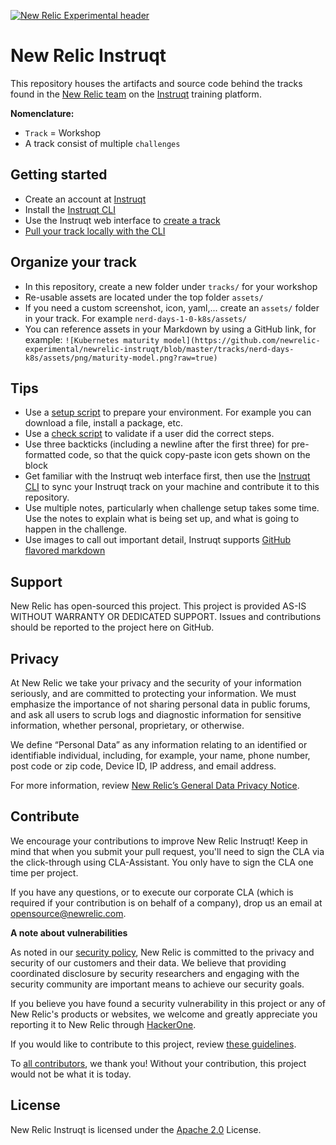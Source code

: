 [![New Relic Experimental header](https://github.com/newrelic/opensource-website/raw/master/src/images/categories/Experimental.png)](https://opensource.newrelic.com/oss-category/#new-relic-experimental)

# New Relic Instruqt

This repository houses the artifacts and source code behind the tracks found in the [New Relic team](https://play.instruqt.com/newrelic#tracks) on the [Instruqt](https://instruqt.com/) training platform.

**Nomenclature:**
* `Track` = Workshop
* A track consist of multiple `challenges`
  
## Getting started
* Create an account at [Instruqt](https://instruqt.com/)
* Install the [Instruqt CLI](https://docs.instruqt.com/getting-started/software-development-kit-sdk)
* Use the Instruqt web interface to [create a track](https://docs.instruqt.com/creating-content/tutorials/building-your-first-track#step-01-create-new-track)
* [Pull your track locally with the CLI](https://docs.instruqt.com/creating-content/tutorials/building-your-first-track#step-03-pull-your-track)

## Organize your track
* In this repository, create a new folder under `tracks/` for your workshop
* Re-usable assets are located under the top folder `assets/`
* If you need a custom screenshot, icon, yaml,... create an `assets/` folder in your track. For example `nerd-days-1-0-k8s/assets/`
* You can reference assets in your Markdown by using a GitHub link, for example: `![Kubernetes maturity model](https://github.com/newrelic-experimental/newrelic-instruqt/blob/master/tracks/nerd-days-k8s/assets/png/maturity-model.png?raw=true)`

## Tips
* Use a [setup script](https://docs.instruqt.com/configuration/challenge-lifecycle-scripts/setup) to prepare your environment. For example you can download a file, install a package, etc.
* Use a [check script](https://docs.instruqt.com/configuration/challenge-lifecycle-scripts/check) to validate if a user did the correct steps.
* Use three backticks (including a newline after the first three) for pre-formatted code, so that the quick copy-paste icon gets shown on the block
* Get familiar with the Instruqt web interface first, then use the [Instruqt CLI](https://docs.instruqt.com/getting-started/software-development-kit-sdk) to sync your Instruqt track on your machine and contribute it to this repository.
* Use multiple notes, particularly when challenge setup takes some time. Use the notes to explain what is being set up, and what is going to happen in the challenge.
* Use images to call out important detail, Instruqt supports [GitHub flavored markdown](https://github.github.com/gfm/)

## Support

New Relic has open-sourced this project. This project is provided AS-IS WITHOUT WARRANTY OR DEDICATED SUPPORT. Issues and contributions should be reported to the project here on GitHub.

## Privacy
At New Relic we take your privacy and the security of your information seriously, and are committed to protecting your information. We must emphasize the importance of not sharing personal data in public forums, and ask all users to scrub logs and diagnostic information for sensitive information, whether personal, proprietary, or otherwise.

We define “Personal Data” as any information relating to an identified or identifiable individual, including, for example, your name, phone number, post code or zip code, Device ID, IP address, and email address.

For more information, review [New Relic’s General Data Privacy Notice](https://newrelic.com/termsandconditions/privacy).

## Contribute

We encourage your contributions to improve New Relic Instruqt! Keep in mind that when you submit your pull request, you'll need to sign the CLA via the click-through using CLA-Assistant. You only have to sign the CLA one time per project.

If you have any questions, or to execute our corporate CLA (which is required if your contribution is on behalf of a company), drop us an email at opensource@newrelic.com.

**A note about vulnerabilities**

As noted in our [security policy](../../security/policy), New Relic is committed to the privacy and security of our customers and their data. We believe that providing coordinated disclosure by security researchers and engaging with the security community are important means to achieve our security goals.

If you believe you have found a security vulnerability in this project or any of New Relic's products or websites, we welcome and greatly appreciate you reporting it to New Relic through [HackerOne](https://hackerone.com/newrelic).

If you would like to contribute to this project, review [these guidelines](./CONTRIBUTING.md).

To [all contributors](https://github.com/newrelic-experimental/newrelic-instruqt/graphs/contributors), we thank you!  Without your contribution, this project would not be what it is today.

## License
New Relic Instruqt is licensed under the [Apache 2.0](http://apache.org/licenses/LICENSE-2.0.txt) License.